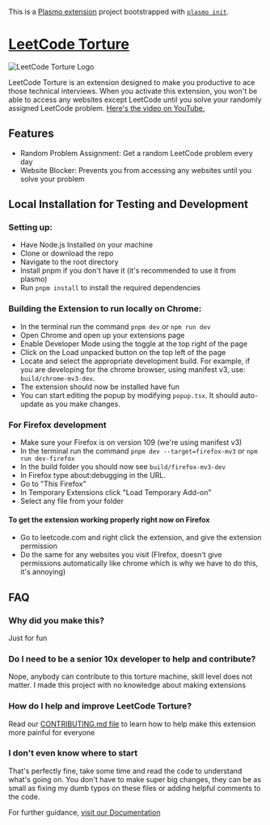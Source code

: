 This is a [Plasmo extension](https://docs.plasmo.com/) project bootstrapped with [`plasmo init`](https://www.npmjs.com/package/plasmo).

# [LeetCode Torture](https://chromewebstore.google.com/detail/leetcode-torture/clbhgfneekiimoaakhhdjimgnnbnfbeh)

![LeetCode Torture Logo](https://raw.githubusercontent.com/The-CodingSloth/haha-funny-leetcode-extension/main/assets/icon.png)

LeetCode Torture is an extension designed to make you productive to ace those technical interviews. When you activate this extension, you won't be able to access any websites except LeetCode until you solve your randomly assigned LeetCode problem. [Here's the video on YouTube.](https://youtu.be/e4ReFOWMG9o?si=CJ2EdqVPFPdcc7GN)

## Features

- Random Problem Assignment: Get a random LeetCode problem every day
- Website Blocker: Prevents you from accessing any websites until you solve your problem

## Local Installation for Testing and Development

### Setting up:

- Have Node.js Installed on your machine
- Clone or download the repo
- Navigate to the root directory
- Install pnpm if you don't have it (it's recommended to use it from plasmo)
- Run `pnpm install` to install the required dependencies

### Building the Extension to run locally on Chrome:

- In the terminal run the command `pnpm dev` or `npm run dev`
- Open Chrome and open up your extensions page
- Enable Developer Mode using the toggle at the top right of the page
- Click on the Load unpacked button on the top left of the page
- Locate and select the appropriate development build. For example, if you are developing for the chrome browser, using manifest v3, use: `build/chrome-mv3-dev`.
- The extension should now be installed have fun
- You can start editing the popup by modifying `popup.tsx`. It should auto-update as you make changes.

### For Firefox development

- Make sure your Firefox is on version 109 (we're using manifest v3)
- In the terminal run the command `pnpm dev --target=firefox-mv3` or `npm run dev-firefox`
- In the build folder you should now see `build/firefox-mv3-dev`
- In Firefox type about:debugging in the URL.
- Go to "This Firefox"
- In Temporary Extensions click "Load Temporary Add-on"
- Select any file from your folder

#### To get the extension working properly right now on Firefox

- Go to leetcode.com and right click the extension, and give the extension permission
- Do the same for any websites you visit (FIrefox, doesn't give permissions automatically like chrome which is why we have to do this, it's annoying)

## FAQ

### Why did you make this?

Just for fun

### Do I need to be a senior 10x developer to help and contribute?

Nope, anybody can contribute to this torture machine, skill level does not matter. I made this project with no knowledge about making extensions

### How do I help and improve LeetCode Torture?

Read our [CONTRIBUTING.md file](https://github.com/The-CodingSloth/haha-funny-leetcode-extension/blob/main/CONTRIBUTING.md) to learn how to help make this extension more painful for everyone

### I don't even know where to start

That's perfectly fine, take some time and read the code to understand what's going on. You don't have to make super big changes, they can be as small as fixing my dumb typos on these files or adding helpful comments to the code.

For further guidance, [visit our Documentation](https://docs.plasmo.com/)
